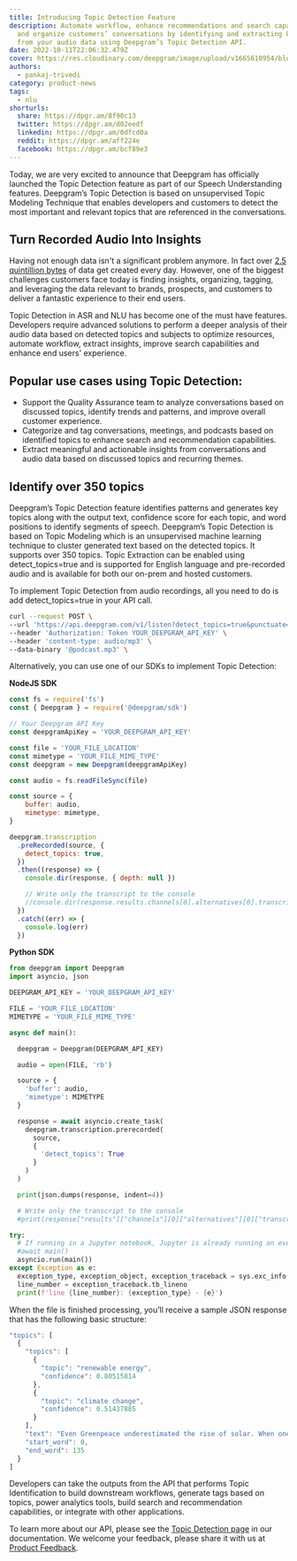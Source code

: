 ```yaml
---
title: Introducing Topic Detection Feature
description: Automate workflow, enhance recommendations and search capabilities,
  and organize customers’ conversations by identifying and extracting key topics
  from your audio data using Deepgram’s Topic Detection API.
date: 2022-10-11T22:06:32.479Z
cover: https://res.cloudinary.com/deepgram/image/upload/v1665610954/blog/Introducing%20Topic%20Detection%20Feature/2210-Topic-Detection-feature-featured-1200x630_2x_j0qroc.png
authors:
  - pankaj-trivedi
category: product-news
tags:
  - nlu
shorturls:
  share: https://dpgr.am/8f90c13
  twitter: https://dpgr.am/d02eedf
  linkedin: https://dpgr.am/0dfcd0a
  reddit: https://dpgr.am/aff224e
  facebook: https://dpgr.am/bcf89e3
---
```


Today, we are very excited to announce that Deepgram has officially launched the Topic Detection feature as part of our Speech Understanding features. Deepgram’s Topic Detection is based on unsupervised Topic Modeling Technique that enables developers and customers to detect the most important and relevant topics that are referenced in the conversations. 

## **Turn Recorded Audio Into Insights**

Having not enough data isn't a significant problem anymore. In fact over [2.5 quintillion bytes](https://seedscientific.com/how-much-data-is-created-every-day/) of data get created every day. However, one of the biggest challenges customers face today is finding insights, organizing, tagging, and leveraging the data relevant to brands, prospects, and customers to deliver a fantastic experience to their end users. 

Topic Detection in ASR and NLU has become one of the must have features. Developers require advanced solutions to perform a deeper analysis of their audio data based on detected topics and subjects to optimize resources, automate workflow, extract insights, improve search capabilities and enhance end users' experience.

## Popular use cases using Topic Detection:

*   Support the Quality Assurance team to analyze conversations based on discussed topics, identify trends and patterns, and improve overall customer experience.
*   Categorize and tag conversations, meetings, and podcasts based on identified topics to enhance search and recommendation capabilities.
*   Extract meaningful and actionable insights from conversations and audio data based on discussed topics and recurring themes.

## Identify over 350 topics

Deepgram’s Topic Detection  feature identifies patterns and generates key topics along with the output text, confidence score for each topic, and word positions to identify segments of speech. Deepgram’s Topic Detection is based on Topic Modeling which is an unsupervised machine learning technique to cluster generated text based on the detected topics. It supports over 350 topics. Topic Extraction can be enabled using detect\_topics=true  and is supported for English language and pre-recorded audio and is available for both our on-prem and hosted customers.

To implement Topic Detection from audio recordings, all you need to do is add detect\_topics=true in your API call.

```bash
curl --request POST \
--url 'https://api.deepgram.com/v1/listen?detect_topics=true&punctuate=true&tier=enhanced' \
--header 'Authorization: Token YOUR_DEEPGRAM_API_KEY' \
--header 'content-type: audio/mp3' \
--data-binary '@podcast.mp3' \
```

Alternatively, you can use one of our SDKs to implement Topic Detection:

**NodeJS SDK**

```js
const fs = require('fs')
const { Deepgram } = require('@deepgram/sdk')

// Your Deepgram API Key
const deepgramApiKey = 'YOUR_DEEPGRAM_API_KEY'

const file = 'YOUR_FILE_LOCATION'
const mimetype = 'YOUR_FILE_MIME_TYPE'
const deepgram = new Deepgram(deepgramApiKey)

const audio = fs.readFileSync(file)

const source = {
    buffer: audio,
    mimetype: mimetype,
}

deepgram.transcription
  .preRecorded(source, {
    detect_topics: true,
  })
  .then((response) => {
    console.dir(response, { depth: null })

    // Write only the transcript to the console
    //console.dir(response.results.channels[0].alternatives[0].transcript, { depth: null });
  })
  .catch((err) => {
    console.log(err)
  })

```

**Python SDK**

```py
from deepgram import Deepgram
import asyncio, json

DEEPGRAM_API_KEY = 'YOUR_DEEPGRAM_API_KEY'

FILE = 'YOUR_FILE_LOCATION'
MIMETYPE = 'YOUR_FILE_MIME_TYPE'

async def main():

  deepgram = Deepgram(DEEPGRAM_API_KEY)

  audio = open(FILE, 'rb')

  source = {
    'buffer': audio,
    'mimetype': MIMETYPE
  }

  response = await asyncio.create_task(
    deepgram.transcription.prerecorded(
      source,
      {
        'detect_topics': True
      }
    )
  )

  print(json.dumps(response, indent=4))

  # Write only the transcript to the console
  #print(response["results"]["channels"][0]["alternatives"][0]["transcript"])

try:
  # If running in a Jupyter notebook, Jupyter is already running an event loop, so run main with this line instead:
  #await main()
  asyncio.run(main())
except Exception as e:
  exception_type, exception_object, exception_traceback = sys.exc_info()
  line_number = exception_traceback.tb_lineno
  print(f'line {line_number}: {exception_type} - {e}')

```

When the file is finished processing, you’ll receive a sample JSON response that has the following basic structure:

```js
"topics": [
  {
    "topics": [
      {
        "topic": "renewable energy",
        "confidence": 0.80515814
      },
      {
        "topic": "climate change",
        "confidence": 0.51437885
      }
    ],
    "text": "Even Greenpeace underestimated the rise of solar. When one of the world's largest environmental advocacy groups released an optimistic industry analysis called the energy revolution in twenty ten. It was far more ambitious than any government predictions, and it still got it wrong. Greenpeace estimated that by twenty twenty, the world would have three hundred and thirty five thousand megawatts of installed solar photovoltaic capacity...",
    "start_word": 0,
    "end_word": 135
  }
]
```
Developers can take the outputs from the API that performs Topic Identification to build downstream workflows, generate tags based on topics, power analytics tools, build search and recommendation capabilities, or integrate with other applications. 

To learn more about our API, please see the [Topic Detection page](https://developers.deepgram.com/documentation/features/topic-detection/) in our documentation. We welcome your feedback, please share it with us at [Product Feedback](https://deepgram.hellonext.co/b/feedback).

